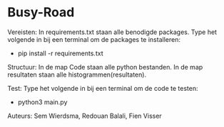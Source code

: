 # Busy-Road

Vereisten:
In requirements.txt staan alle benodigde packages.
Type het volgende in bij een terminal om de packages te installeren:
- pip install -r requirements.txt

Structuur:
In de map Code staan alle python bestanden. In de map resultaten staan alle histogrammen(resultaten).

Test:
Type het volgende in bij een terminal om de code te testen:
- python3 main.py

Auteurs:
Sem Wierdsma, Redouan Balali, Fien Visser